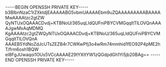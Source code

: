 -----BEGIN OPENSSH PRIVATE KEY-----
b3BlbnNzaC1rZXktdjEAAAAABG5vbmUAAAAEbm9uZQAAAAAAAAABAAAAMwAAAAtzc2gtZW
QyNTUxOQAAACDvdj+KTBNoU/365uqLIdQUFniPBYCVMGqqItTlLOVQnAAAAJgwMxAqMDMQ
KgAAAAtzc2gtZWQyNTUxOQAAACDvdj+KTBNoU/365uqLIdQUFniPBYCVMGqqItTlLOVQnA
AAAEB5YdNoZdJcUTsZEZB4r7CWKwPfj3o4wRm74mmhid1fEO92P4pME2hT/frm6osh1BQW
eI8FgJUwaqoi1OUs5VCcAAAAE29tYXItYW1zQGdpdGh1Yi5jb20BAg==
-----END OPENSSH PRIVATE KEY-----

